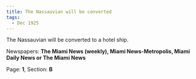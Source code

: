 ```yaml
---  
title: The Nassauvian will be converted  
tags:  
  - Dec 1925  
---  
```

  
The Nassauvian will be converted to a hotel ship.  
  
Newspapers: **The Miami News (weekly), Miami News-Metropolis, Miami Daily News or The Miami News**  
  
Page: **1**, Section: **B** 
